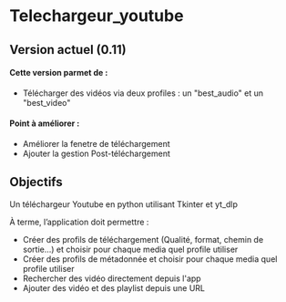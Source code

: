 # Telechargeur_youtube

## Version actuel (0.11)

#### Cette version parmet de :

- Télécharger des vidéos via deux profiles : un "best_audio" et un "best_video"

#### Point à améliorer :

- Améliorer la fenetre de téléchargement
- Ajouter la gestion Post-téléchargement

## Objectifs

Un téléchargeur Youtube en python utilisant Tkinter et yt_dlp

À terme, l’application doit permettre :
- Créer des profils de téléchargement (Qualité, format, chemin de sortie...) et choisir pour chaque media quel profile utiliser
- Créer des profils de métadonnée et choisir pour chaque media quel profile utiliser
- Rechercher des vidéo directement depuis l'app
- Ajouter des vidéo et des playlist depuis une URL

